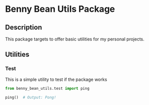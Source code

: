 # Benny Bean Utils Package

## Description
This package targets to offer basic utilities for my personal projects.

## Utilities
### Test
This is a simple utility to test if the package works

```python
from benny_bean_utils.test import ping

ping()  # Output: Pong!
```